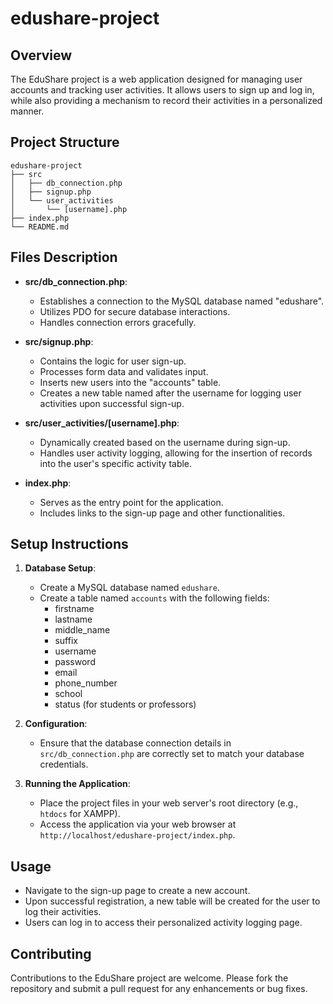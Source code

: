 # edushare-project

## Overview
The EduShare project is a web application designed for managing user accounts and tracking user activities. It allows users to sign up and log in, while also providing a mechanism to record their activities in a personalized manner.

## Project Structure
```
edushare-project
├── src
│   ├── db_connection.php
│   ├── signup.php
│   └── user_activities
│       └── [username].php
├── index.php
└── README.md
```

## Files Description

- **src/db_connection.php**: 
  - Establishes a connection to the MySQL database named "edushare".
  - Utilizes PDO for secure database interactions.
  - Handles connection errors gracefully.

- **src/signup.php**: 
  - Contains the logic for user sign-up.
  - Processes form data and validates input.
  - Inserts new users into the "accounts" table.
  - Creates a new table named after the username for logging user activities upon successful sign-up.

- **src/user_activities/[username].php**: 
  - Dynamically created based on the username during sign-up.
  - Handles user activity logging, allowing for the insertion of records into the user's specific activity table.

- **index.php**: 
  - Serves as the entry point for the application.
  - Includes links to the sign-up page and other functionalities.

## Setup Instructions

1. **Database Setup**:
   - Create a MySQL database named `edushare`.
   - Create a table named `accounts` with the following fields:
     - firstname
     - lastname
     - middle_name
     - suffix
     - username
     - password
     - email
     - phone_number
     - school
     - status (for students or professors)

2. **Configuration**:
   - Ensure that the database connection details in `src/db_connection.php` are correctly set to match your database credentials.

3. **Running the Application**:
   - Place the project files in your web server's root directory (e.g., `htdocs` for XAMPP).
   - Access the application via your web browser at `http://localhost/edushare-project/index.php`.

## Usage
- Navigate to the sign-up page to create a new account.
- Upon successful registration, a new table will be created for the user to log their activities.
- Users can log in to access their personalized activity logging page.

## Contributing
Contributions to the EduShare project are welcome. Please fork the repository and submit a pull request for any enhancements or bug fixes.